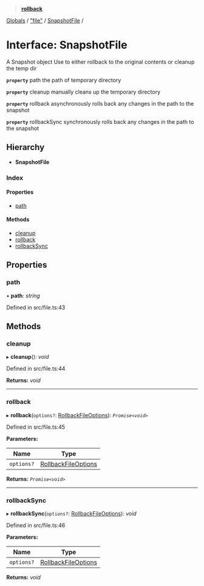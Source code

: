 > **[rollback](../README.md)**

[Globals](../README.md) / ["file"](../modules/_file_.md) / [SnapshotFile](_file_.snapshotfile.md) /

# Interface: SnapshotFile

A Snapshot object
Use to either rollback to the original contents or cleanup the temp dir

**`property`** path the path of temporary directory

**`property`** cleanup manually cleans up the temporary directory

**`property`** rollback asynchronously rolls back any changes in the path to the snapshot

**`property`** rollbackSync synchronously rolls back any changes in the path to the snapshot

## Hierarchy

* **SnapshotFile**

### Index

#### Properties

* [path](_file_.snapshotfile.md#path)

#### Methods

* [cleanup](_file_.snapshotfile.md#cleanup)
* [rollback](_file_.snapshotfile.md#rollback)
* [rollbackSync](_file_.snapshotfile.md#rollbacksync)

## Properties

###  path

• **path**: *string*

Defined in src/file.ts:43

## Methods

###  cleanup

▸ **cleanup**(): *void*

Defined in src/file.ts:44

**Returns:** *void*

___

###  rollback

▸ **rollback**(`options?`: [RollbackFileOptions](../modules/_file_.md#rollbackfileoptions)): *`Promise<void>`*

Defined in src/file.ts:45

**Parameters:**

Name | Type |
------ | ------ |
`options?` | [RollbackFileOptions](../modules/_file_.md#rollbackfileoptions) |

**Returns:** *`Promise<void>`*

___

###  rollbackSync

▸ **rollbackSync**(`options?`: [RollbackFileOptions](../modules/_file_.md#rollbackfileoptions)): *void*

Defined in src/file.ts:46

**Parameters:**

Name | Type |
------ | ------ |
`options?` | [RollbackFileOptions](../modules/_file_.md#rollbackfileoptions) |

**Returns:** *void*